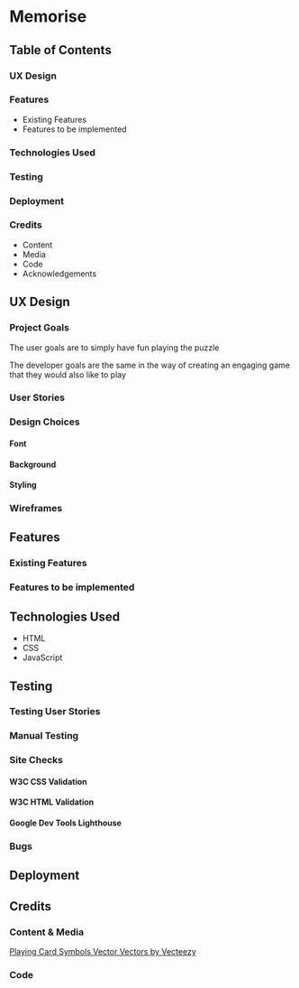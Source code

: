 # Memorise

## Table of Contents

### UX Design


### Features
* Existing Features
* Features to be implemented
### Technologies Used
### Testing
### Deployment
### Credits
* Content
* Media
* Code
* Acknowledgements



## UX Design

### Project Goals

The user goals are to simply have fun playing the puzzle

The developer goals are the same in the way of creating an engaging game that they would also like to play

### User Stories

### Design Choices

#### Font

#### Background

#### Styling


### Wireframes


## Features

### Existing Features

### Features to be implemented

## Technologies Used
* HTML 
* CSS 
* JavaScript

## Testing

### Testing User Stories

### Manual Testing

### Site Checks

#### W3C CSS Validation

#### W3C HTML Validation

#### Google Dev Tools Lighthouse

    
### Bugs


## Deployment


## Credits

### Content & Media
<a href="https://www.vecteezy.com/free-vector/playing-card-symbols-vector">Playing Card Symbols Vector Vectors by Vecteezy</a>
  
### Code
